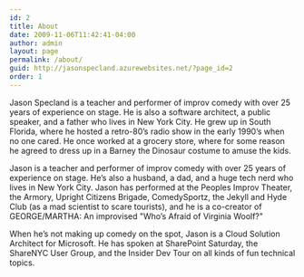 ```yaml
---
id: 2
title: About
date: 2009-11-06T11:42:41-04:00
author: admin
layout: page
permalink: /about/
guid: http://jasonspecland.azurewebsites.net/?page_id=2
order: 1
---
```

Jason Specland is a teacher and performer of improv comedy with over 25 years of experience on stage.  He is also a software architect, a public speaker, and a father who lives in New York City. He grew up in South Florida, where he hosted a retro-80&#8217;s radio show in the early 1990&#8217;s when no one cared. He once worked at a grocery store, where for some reason he agreed to dress up in a Barney the Dinosaur costume to amuse the kids.

Jason is a teacher and performer of improv comedy with over 25 years of experience on stage. He’s also a husband, a dad, and a huge tech nerd who lives in New York City.
Jason has performed at the Peoples Improv Theater, the Armory, Upright Citizens Brigade, ComedySportz, the Jekyll and Hyde Club (as a mad scientist to scare tourists), and he is a co-creator of GEORGE/MARTHA: An improvised "Who’s Afraid of Virginia Woolf?"

When he&#8217;s not making up comedy on the spot, Jason is a Cloud Solution Architect for Microsoft. He has spoken at SharePoint Saturday, the ShareNYC User Group, and the Insider Dev Tour on all kinds of fun technical topics.